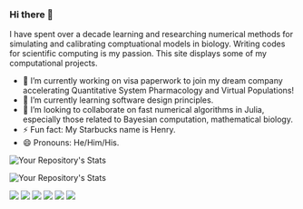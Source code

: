 ### Hi there 👋

I have spent over a decade learning and researching numerical methods for simulating and calibrating comptuational models in biology. Writing codes for scientific computing is my passion. This site displays some of my computational projects. 

- 🔭 I’m currently working on visa paperwork to join my dream company accelerating Quantitative System Pharmacology and Virtual Populations!
- 🌱 I’m currently learning software design principles. 
- 👯 I’m looking to collaborate on fast numerical algorithms in Julia, especially those related to Bayesian computation, mathematical biology.
- ⚡ Fun fact: My Starbucks name is Henry. 
- 😄 Pronouns: He/Him/His.

<!--
**voduchuy/voduchuy** is a ✨ _special_ ✨ repository because its `README.md` (this file) appears on your GitHub profile.

Here are some ideas to get you started:
- 🤔 I’m looking for help with ...
- 💬 Ask me about ...
- 📫 How to reach me: ...
-->

![Your Repository's Stats](https://github-readme-stats.vercel.app/api?username=voduchuy&show_icons=true)

![Your Repository's Stats](https://github-readme-stats.vercel.app/api/top-langs/?username=voduchuy&theme=blue-green)

![](https://img.shields.io/badge/Markdown-000000?style=for-the-badge&logo=markdown&logoColor=white)
![](https://img.shields.io/badge/C%2B%2B-00599C?style=for-the-badge&logo=c%2B%2B&logoColor=white)
![](https://img.shields.io/badge/Python-3776AB?style=for-the-badge&logo=python&logoColor=white)
![](https://img.shields.io/badge/-Fortran-blue?style=for-the-badge&logo=fortran)
![](https://img.shields.io/badge/-MATLAB-orange?style=for-the-badge&logo=matlab)
![](https://img.shields.io/badge/-Julia-white?style=for-the-badge&logo=julia)
